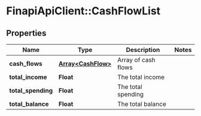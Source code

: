 # FinapiApiClient::CashFlowList

## Properties
Name | Type | Description | Notes
------------ | ------------- | ------------- | -------------
**cash_flows** | [**Array&lt;CashFlow&gt;**](CashFlow.md) | Array of cash flows | 
**total_income** | **Float** | The total income | 
**total_spending** | **Float** | The total spending | 
**total_balance** | **Float** | The total balance | 



